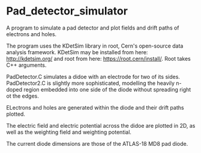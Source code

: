 # Pad_detector_simulator
A program to simulate a pad detector and plot fields and drift paths of electrons and holes.

 The program uses the KDetSim library in root, Cern's open-source data analysis framework. KDetSim may be installed from here: http://kdetsim.org/ and root from here: https://root.cern/install/. Root takes C++ arguments.
 
 PadDetector.C simulates a didoe with an electrode for two of its sides. PadDetector2.C is slightly more sophisticated, modelling the heavily n-doped region embedded into one side of the diode without spreading right ot the edges.
 
 ELectrons and holes are generated within the diode and their drift paths plotted.
 
 The electric field and electric potential across the didoe are plotted in 2D, as well as the weighting field and weighting potential.
 
 The current diode dimensions are those of the ATLAS-18 MD8 pad diode.
